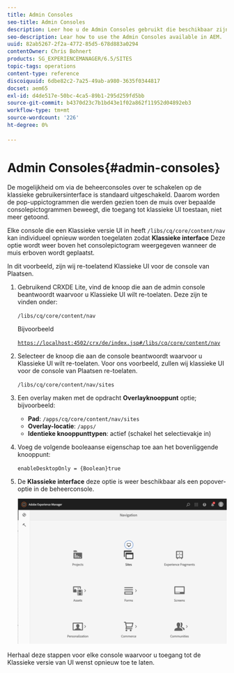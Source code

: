 ```yaml
---
title: Admin Consoles
seo-title: Admin Consoles
description: Leer hoe u de Admin Consoles gebruikt die beschikbaar zijn in AEM.
seo-description: Lear how to use the Admin Consoles available in AEM.
uuid: 82ab5267-2f2a-4772-85d5-678d883a0294
contentOwner: Chris Bohnert
products: SG_EXPERIENCEMANAGER/6.5/SITES
topic-tags: operations
content-type: reference
discoiquuid: 6dbe82c2-7a25-49ab-a980-3635f0344817
docset: aem65
exl-id: d4de517e-50bc-4ca5-89b1-295d259fd5bb
source-git-commit: b4370d23c7b1bd43e1f02a862f11952d04892eb3
workflow-type: tm+mt
source-wordcount: '226'
ht-degree: 0%

---
```


# Admin Consoles{#admin-consoles}

De mogelijkheid om via de beheerconsoles over te schakelen op de klassieke gebruikersinterface is standaard uitgeschakeld. Daarom worden de pop-uppictogrammen die werden gezien toen de muis over bepaalde consolepictogrammen beweegt, die toegang tot klassieke UI toestaan, niet meer getoond.

Elke console die een Klassieke versie UI in heeft `/libs/cq/core/content/nav` kan individueel opnieuw worden toegelaten zodat **Klassieke interface** Deze optie wordt weer boven het consolepictogram weergegeven wanneer de muis erboven wordt geplaatst.

In dit voorbeeld, zijn wij re-toelatend Klassieke UI voor de console van Plaatsen.

1. Gebruikend CRXDE Lite, vind de knoop die aan de admin console beantwoordt waarvoor u Klassieke UI wilt re-toelaten. Deze zijn te vinden onder:

   `/libs/cq/core/content/nav`

   Bijvoorbeeld

   [`https://localhost:4502/crx/de/index.jsp#/libs/cq/core/content/nav`](https://localhost:4502/crx/de/index.jsp#/libs/cq/core/content/nav)

1. Selecteer de knoop die aan de console beantwoordt waarvoor u Klassieke UI wilt re-toelaten. Voor ons voorbeeld, zullen wij klassieke UI voor de console van Plaatsen re-toelaten.

   `/libs/cq/core/content/nav/sites`

1. Een overlay maken met de opdracht **Overlayknooppunt** optie; bijvoorbeeld:

   * **Pad**: `/apps/cq/core/content/nav/sites`
   * **Overlay-locatie**: `/apps/`
   * **Identieke knooppunttypen**: actief (schakel het selectievakje in)

1. Voeg de volgende booleaanse eigenschap toe aan het bovenliggende knooppunt:

   `enableDesktopOnly = {Boolean}true`

1. De **Klassieke interface** deze optie is weer beschikbaar als een popover-optie in de beheerconsole.

   ![Klassieke UI-popover, optie](assets/syui-01-2019-02-27-15-16-55.png)

Herhaal deze stappen voor elke console waarvoor u toegang tot de Klassieke versie van UI wenst opnieuw toe te laten.
